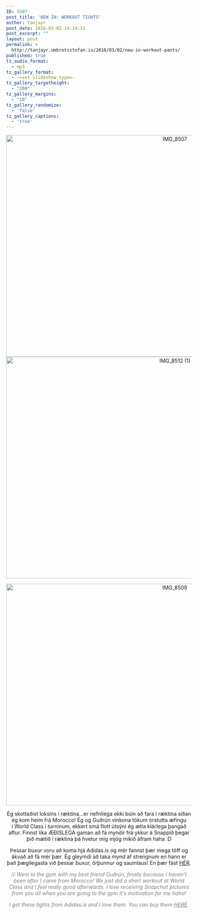 ```yaml
---
ID: 5507
post_title: 'NEW IN: WORKOUT TIGHTS'
author: tanjayr
post_date: 2016-03-02 14:14:31
post_excerpt: ""
layout: post
permalink: >
  http://tanjayr.umbrotsstofan.is/2016/03/02/new-in-workout-pants/
published: true
tz_audio_format:
  - mp3
tz_gallery_format:
  - -=set slideshow type=-
tz_gallery_targetheight:
  - "200"
tz_gallery_margins:
  - "10"
tz_gallery_randomize:
  - 'false'
tz_gallery_captions:
  - 'true'
---
```

<p style="text-align: center;"><img class="aligncenter size-large wp-image-5508" src="http://www.tanjayr.com/wp-content/uploads/2016/03/IMG_8507-1024x683.jpg" alt="IMG_8507" width="900" height="600" />
<img class="aligncenter size-large wp-image-5510" src="http://www.tanjayr.com/wp-content/uploads/2016/03/IMG_8512-1-1024x683.jpg" alt="IMG_8512 (1)" width="900" height="600" /></p>
<p style="text-align: center;"><img class="aligncenter size-large wp-image-5509" src="http://www.tanjayr.com/wp-content/uploads/2016/03/IMG_8509-1024x683.jpg" alt="IMG_8509" width="900" height="600" /></p>
<p style="text-align: center;">Ég skottaðist loksins í ræktina...er nefnilega ekki búin að fara í ræktina síðan ég kom heim frá <span class="nwe">Morocco</span>! Ég og Guðrún vinkona tókum örstutta æfingu í <span class="nwe">World</span> <span class="nwe">Class</span> í turninum, ekkert smá flott útsýni ég ætla klárlega þangað aftur. Finnst líka ÆÐISLEGA gaman að fá myndir frá ykkur á Snappið þegar þið mætið í ræktina þá hvetur mig mjög mikið áfram haha :D</p>
<p style="text-align: center;">Þessar buxur voru að koma hjá <span class="nwe">Adidas.is</span> og mér fannst þær mega töff og ákvað að fá mér þær. Ég gleymdi að taka mynd af strengnum en hann er það þægilegasta við þessar buxur, örþunnur og saumlaus! En þær fást <a href="http://adidas.is/a-aj5067" target="_blank">HÉR</a>.</p>
<p style="text-align: center;"><em><span style="color: #808080;">// Went to the gym with my best friend Guðrún, finally because I haven't been after I came from Morocco! We just did a short workout at World Class and I feel really good afterwards. I love receiving Snapchat pictures from you all when you are going to the gym it's motivation for me haha!</span></em></p>
<p style="text-align: center;"><em><span style="color: #808080;">I got these tights from Adidas.is and I love them. You can buy them <a style="color: #808080;" href="http://adidas.is/a-aj5067" target="_blank">HERE</a>.</span></em></p>
